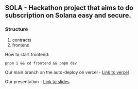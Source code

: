 ## SOLA - Hackathon project that aims to do subscription on Solana easy and secure.


### Structure
  1. contracts
  2. frontend


How to start frontend:
  ```
  pnpm i && cd frontend && pnpm dev
  ```

Our main branch on the auto-deploy on vercel - [Link to vercel](https://sola-chi.vercel.app/)

Our presentation - [Link to slides](https://www.figma.com/slides/VBwT8Zrai1BDmzTelxoarX/Sola?node-id=1-27&t=wln5GRX7GECCV60C-1)
